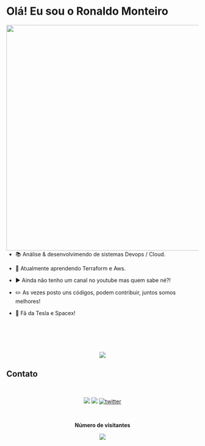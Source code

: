 # Olá! Eu sou o Ronaldo Monteiro 

<img align="right" height="590em" src="https://raw.githubusercontent.com/gist/ronaldo-monteiro/6b15f193a09010a29f2ee26e0704cc87/raw/e4c0b1997934b0c1f18dcab8036c37146dce2d4c/foto.svg"/>

- 📚 Análise & desenvolvimendo de sistemas  Devops / Cloud.

- 🔭 Atualmente aprendendo Terraform e Aws.

- ▶️ Ainda não tenho um canal no youtube mas quem sabe né?!

- ✏️ As vezes posto uns códigos, podem contribuir, juntos somos melhores!

- 🚀 Fã da Tesla e Spacex!


<br>




<!--
<div>  
  <p align="left">
  <a href="https://">
    <img src="https://github-readme-stats.vercel.app/api?username=ronaldo-monteiro&theme=great-gatsby&show_icons=true" />
    </a>
    </p>
</div> 
-->

<br><br>

<div>
  <p align="center">
  <a href="https://">
  <img src="https://skillicons.dev/icons?i=linux,aws,github,python" />
</a>
</p>
</div>

## Contato

<br>

<div> 
  <p align="center">
  <a href="https://www.linkedin.com/in/ronaldo-monteiro-" target="_blank"><img src="https://img.shields.io/badge/-LinkedIn-%230077B5?style=for-the-badge&logo=linkedin&logoColor=white" target="_blank"></a>
  <a href="https://instagram.com/ronaldogtr" target="_blank"><img src="https://img.shields.io/badge/-Instagram-%23E4905F?style=for-the-badge&logo=instagram&logoColor=white" target="_blank"></a>
 	<a href="https://twitter.com/ronaldogtr" target="_blank"><img src="https://img.shields.io/badge/Twitter-1DA1F2?style=for-the-badge&logo=twitter&logoColor=white" alt="twitter"></a>  
  </p>

</div>

<div align="center">
<br><p align="centre"><b> Número de visitantes</b></p>  
<p align="center"><img align="center" src="https://profile-counter.glitch.me/{ronaldo-monteiro}/count.svg" /></p> 
<br>
</div>
  





